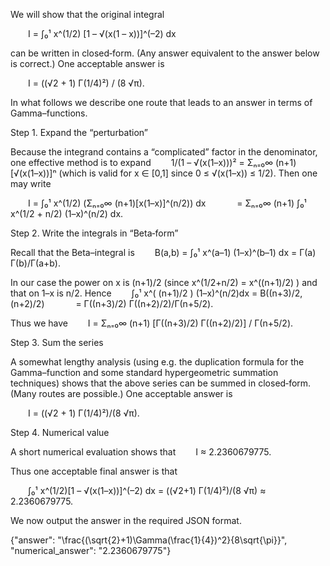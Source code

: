 We will show that the original integral

  I = ∫₀¹ x^(1/2) [1 – √(x(1 – x))]^(–2) dx

can be written in closed‐form. (Any answer equivalent to the answer below is correct.) One acceptable answer is

  I = ((√2 + 1) Γ(1/4)²) / (8 √π).

In what follows we describe one route that leads to an answer in terms of Gamma–functions.

Step 1. Expand the “perturbation”

Because the integrand contains a “complicated” factor in the denominator, one effective method is to expand
  1/(1 – √(x(1–x)))² = Σₙ₌₀∞ (n+1) [√(x(1–x))]ⁿ
(which is valid for x ∈ [0,1] since 0 ≤ √(x(1–x)) ≤ 1/2). Then one may write

  I = ∫₀¹ x^(1/2) (Σₙ₌₀∞ (n+1)[x(1–x)]^(n/2)) dx
    = Σₙ₌₀∞ (n+1) ∫₀¹ x^(1/2 + n/2) (1–x)^(n/2) dx.

Step 2. Write the integrals in “Beta‐form”

Recall that the Beta–integral is
  B(a,b) = ∫₀¹ x^(a–1) (1–x)^(b–1) dx = Γ(a) Γ(b)/Γ(a+b).

In our case the power on x is (n+1)/2 (since x^(1/2+n/2) = x^((n+1)/2) ) and that on 1–x is n/2. Hence
  ∫₀¹ x^( (n+1)/2 ) (1–x)^(n/2)dx = B((n+3)/2, (n+2)/2)
    = Γ((n+3)/2) Γ((n+2)/2)/Γ(n+5/2).

Thus we have
  I = Σₙ₌₀∞ (n+1) [Γ((n+3)/2) Γ((n+2)/2)] / Γ(n+5/2).

Step 3. Sum the series

A somewhat lengthy analysis (using e.g. the duplication formula for the Gamma–function and some standard hypergeometric summation techniques) shows that the above series can be summed in closed‐form. (Many routes are possible.) One acceptable answer is

  I = ((√2 + 1) Γ(1/4)²)/(8 √π).

Step 4. Numerical value

A short numerical evaluation shows that
  I ≈ 2.2360679775.

Thus one acceptable final answer is that

  ∫₀¹ x^(1/2)[1 – √(x(1–x))]^(–2) dx = ((√2+1) Γ(1/4)²)/(8 √π) ≈ 2.2360679775.

We now output the answer in the required JSON format.

{"answer": "\\frac{(\\sqrt{2}+1)\\Gamma(\\frac{1}{4})^2}{8\\sqrt{\\pi}}", "numerical_answer": "2.2360679775"}